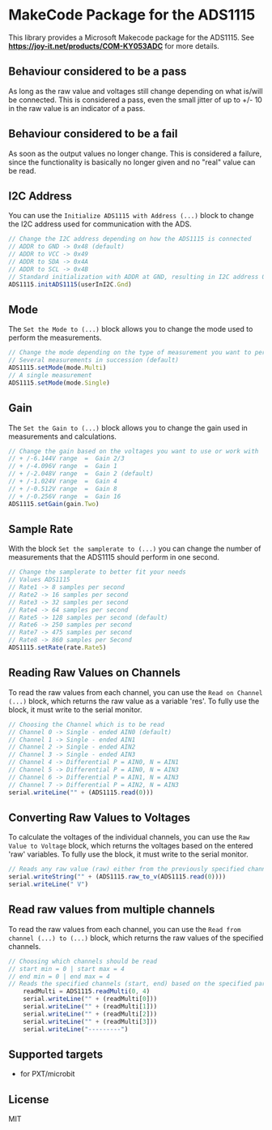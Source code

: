 # MakeCode Package for the ADS1115

This library provides a Microsoft Makecode package for the ADS1115.
See **https://joy-it.net/products/COM-KY053ADC** for more details.

## Behaviour considered to be a pass
As long as the raw value and voltages still change depending on what is/will be connected. This is considered a pass, even the small jitter of up to +/- 10 in the raw value is an indicator of a pass.

## Behaviour considered to be a fail
As soon as the output values no longer change. This is considered a failure, since the functionality is basically no longer given and no "real" value can be read.

## I2C Address
You can use the `Initialize ADS1115 with Address (...)` block to change the I2C address used for communication with the ADS.
```typescript
// Change the I2C address depending on how the ADS1115 is connected
// ADDR to GND -> 0x48 (default)
// ADDR to VCC -> 0x49
// ADDR to SDA -> 0x4A
// ADDR to SCL -> 0x4B
// Standard initialization with ADDR at GND, resulting in I2C address 0x48
ADS1115.initADS1115(userInI2C.Gnd)
```

## Mode
The `Set the Mode to (...)` block allows you to change the mode used to perform the measurements.
```typescript
// Change the mode depending on the type of measurement you want to perform
// Several measurements in succession (default)
ADS1115.setMode(mode.Multi)
// A single measurement
ADS1115.setMode(mode.Single)
```

## Gain
The `Set the Gain to (...)` block allows you to change the gain used in measurements and calculations.
```typescript
// Change the gain based on the voltages you want to use or work with
// + /-6.144V range  =  Gain 2/3
// + /-4.096V range  =  Gain 1
// + /-2.048V range  =  Gain 2 (default)
// + /-1.024V range  =  Gain 4
// + /-0.512V range  =  Gain 8
// + /-0.256V range  =  Gain 16
ADS1115.setGain(gain.Two)
```

## Sample Rate
With the block `Set the samplerate to (...)` you can change the number of measurements that the ADS1115 should perform in one second.
```typescript
// Change the samplerate to better fit your needs
// Values ADS1115
// Rate1 -> 8 samples per second
// Rate2 -> 16 samples per second
// Rate3 -> 32 samples per second
// Rate4 -> 64 samples per second
// Rate5 -> 128 samples per second (default)
// Rate6 -> 250 samples per second
// Rate7 -> 475 samples per second
// Rate8 -> 860 samples per Second
ADS1115.setRate(rate.Rate5)
```

## Reading Raw Values on Channels
To read the raw values from each channel, you can use the `Read on Channel (...)` block, which returns the raw value as a variable 'res'.
To fully use the block, it must write to the serial monitor.
```typescript
// Choosing the Channel which is to be read
// Channel 0 -> Single - ended AIN0 (default)
// Channel 1 -> Single - ended AIN1
// Channel 2 -> Single - ended AIN2
// Channel 3 -> Single - ended AIN3
// Channel 4 -> Differential P = AIN0, N = AIN1
// Channel 5 -> Differential P = AIN0, N = AIN3
// Channel 6 -> Differential P = AIN1, N = AIN3
// Channel 7 -> Differential P = AIN2, N = AIN3
serial.writeLine("" + (ADS1115.read(0)))
```

## Converting Raw Values to Voltages
To calculate the voltages of the individual channels, you can use the `Raw Value to Voltage` block, which returns the voltages based on the entered 'raw' variables.
To fully use the block, it must write to the serial monitor.
```typescript
// Reads any raw value (raw) either from the previously specified channel or from any other variable and converts it to voltages
serial.writeString("" + (ADS1115.raw_to_v(ADS1115.read(0))))
serial.writeLine(" V")
```

## Read raw values from multiple channels
To read the raw values from each channel, you can use the `Read from channel (...) to (...)` block, which returns the raw values of the specified channels.
```typescript
// Choosing which channels should be read
// start min = 0 | start max = 4
// end min = 0 | end max = 4
// Reads the specified channels (start, end) based on the specified parameters (0 to 4)
    readMulti = ADS1115.readMulti(0, 4)
    serial.writeLine("" + (readMulti[0]))
    serial.writeLine("" + (readMulti[1]))
    serial.writeLine("" + (readMulti[2]))
    serial.writeLine("" + (readMulti[3]))
    serial.writeLine("---------")
```

## Supported targets

* for PXT/microbit

## License

MIT
